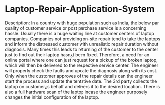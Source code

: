 # Laptop-Repair-Application-System
Description: In a country with huge population such as India,
the below par quality of customer service or post purchase service is a concerning
hassle. Usually there is a huge waiting line at customer centers of laptop
companies. Companies not providing on-site repair tend to take the laptops and
inform the distressed customer with unrealistic repair duration without diagnosis.
Many times this leads to returning of the customer to the center just to find out their
laptop hasn¿t been fixed. Therefore, a need for an online portal where one can just
request for a pickup of the broken laptop, which will then be delivered to the
respective service center. The engineer will properly check the faults and update
the diagnosis along with its cost. Only when the customer approves of the repair
details can the engineer start the process and update the tentative date. The 3rd
party collects the laptop on customer¿s behalf and delivers it to the desired
location. There is also a full hardware scan of the laptop incase the engineer
purposely changes the initial configuration of the laptop.
